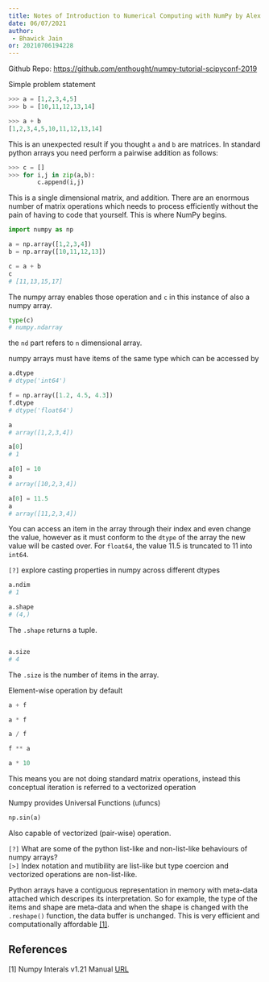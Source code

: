 ```yaml
---
title: Notes of Introduction to Numerical Computing with NumPy by Alex Chabot-Leclerc
date: 06/07/2021 
author:
 - Bhawick Jain
or: 20210706194228
---
```


Github Repo: https://github.com/enthought/numpy-tutorial-scipyconf-2019

Simple problem statement

```python
>>> a = [1,2,3,4,5]
>>> b = [10,11,12,13,14]

>>> a + b
[1,2,3,4,5,10,11,12,13,14]
```

This is an unexpected result if you thought `a` and `b` are matrices. In standard python arrays you need perform a pairwise addition as follows:

```python
>>> c = []
>>> for i,j in zip(a,b):
        c.append(i,j)
```

This is a single dimensional matrix, and addition. There are an enormous number of matrix operations which needs to process efficiently without the pain of having to code that yourself. This is where NumPy begins.

```python
import numpy as np

a = np.array([1,2,3,4])
b = np.array([10,11,12,13])

c = a + b
c
# [11,13,15,17]
```
The numpy array enables those operation and `c` in this instance of also a numpy array.

```python
type(c)
# numpy.ndarray
```
the `nd` part refers to `n` dimensional array.

numpy arrays must have items of the same type which can be accessed by
```python
a.dtype
# dtype('int64')
```
```python 
f = np.array([1.2, 4.5, 4.3])
f.dtype
# dtype('float64')
```
```python
a
# array([1,2,3,4])

a[0]
# 1

a[0] = 10
a
# array([10,2,3,4])

a[0] = 11.5
a
# array([11,2,3,4])
```
You can access an item in the array through their index and even change the value, however as it must conform to the `dtype` of the array the new value will be casted over. For `float64`, the value 11.5 is truncated to 11 into `int64`.

`[?]` explore casting properties in numpy across different dtypes  


```python
a.ndim
# 1

a.shape
# (4,)
```
The `.shape` returns a tuple.

```python 

a.size
# 4
```
The `.size` is the number of items in the array.

Element-wise operation by default
```python
a + f

a * f

a / f

f ** a

a * 10
```

This means you are not doing standard matrix operations, instead this conceptual iteration is referred to a vectorized operation

Numpy provides Universal Functions (ufuncs)

```python
np.sin(a)
```
Also capable of vectorized (pair-wise) operation.

`[?]` What are some of the python list-like and non-list-like behaviours of numpy arrays?  
`[>]` Index notation and mutibility are list-like but type coercion and vectorized operations are non-list-like.

Python arrays have a contiguous representation in memory with meta-data attached which descripes its interpretation. So for example, the type of the items and shape are meta-data and when the shape is changed with the `.reshape()` function, the data buffer is unchanged. This is very efficient and computationally affordable [[1]](#1).

## References

<a id="1">[1]</a> 
Numpy Interals v1.21 Manual [URL](https://numpy.org/doc/stable/reference/internals.html)
